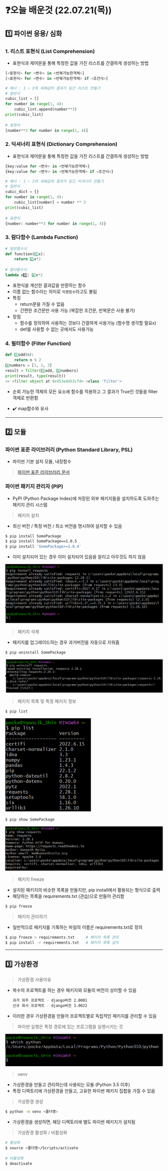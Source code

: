 # ❓오늘 배운것 (22.07.21(목)) 



## 1️⃣ 파이썬 응용/ 심화

### 1. 리스트 표현식 (List Comprehension)

- 표현식과 제어문을 통해 특정한 값을 가진 리스트를 간결하게 생성하는 방법

```python
[<표현식> for <변수> in <반복가능한객체>]
[<표현식> for <변수> in <반복가능한객체> if <조건식>]
```

```python
# 예시 : 1 ~ 3의 세제곱의 결과가 담긴 리스트 만들기
# 일반식
cubic_list = []
for number in range(1, 4):
    cubic_list.append(number**3)
print(cubic_list)

# 표현식
[number**3 for number in range(1, 4)]
```



### 2. 딕셔너리 표현식 (Dictionary Comprehension)

- 표현식과 제어문을 통해 특정한 값을 가진 리스트를 간결하게 생성하는 방법

```python
{key:value for <변수> in <반복가능한객체>}
{key:value for <변수> in <반복가능한객체> if <조건식>}
```

```python
# 예시 : 1 ~ 3의 세제곱의 결과가 담긴 딕셔너리 만들기
# 일반식
cubic_dict = {}
for number in range(1, 4):
    cubic_list[number] = number ** 3
print(cubic_list)

# 표현식
{number: number**3 for number in range(1, 4)}
```



### 3. 람다함수 (Lambda Function)

```python
# 일반함수식
def function(1️⃣x):
    return 2️⃣x*2  

# 람다함수식
lambda x1️⃣: 2️⃣x*2 
```

- 표현식을 계산한 결과값을 반환하는 함수
- 이름 없는 함수라는 의미로 `익명함수`라고도 불림
- 특징
  - return문을 가질 수 없음
  - 간편한 조건문만 사용 가능 (복잡한 조건문, 반복문은 사용 불가)
- 장점
  - 함수를 정의하여 사용하는 것보다 간결하게 사용가능 (함수명 생각할 필요x)
  - def를 사용할 수 없는 곳에서도 사용가능



### 4. 필터함수 (Filter Function)

```python
def 1️⃣odd(n):
    return n % 2
2️⃣numbers = [1, 2, 3]
result = filter(1️⃣odd, 2️⃣numbers)
print(result, type(result))
>> <filter object at 0x453ed453cfd> <class 'filter'>
```

- 순회 가능한 객체의 모든 요소에 함수를 적용하고 그 결과가 True인 것들을 filter 객체로 반환함

- ✔️ map함수와 유사





---





## 2️⃣ 모듈



### 파이썬 표준 라이브러리 (Python Standard Library, PSL)

- 파이썬 기본 설치 모듈, 내장함수

>  [파이썬 표준 라이브러리 문서](https://docs.python.org/ko/3/library/index.html)



### 파이썬 패키지 관리자 (PIP)

- PyPI (Python Package Index)에 저장된 외부 패키지들을 설치하도록 도와주는 패키지 관리 시스템



> 패키지 설치

- 최신 버전 / 특정 버전 / 최소 버전을 명시하여 설치할 수 있음

```bash
$ pip install SomePackage
$ pip install SomePackage==1.0.5
$ pip install 'SomePackage>=1.0.4'
```

- 이미 설치되어 있는 경우 이미 설치되어 있음을 알리고 아무것도 하지 않음

![image-20220724123642384](TIL_220721.assets/image-20220724123642384.png)



> 패키지 삭제

- 패키지를 업그레이드하는 경우 과거버전을 자동으로 지워줌

```bash
$ pip uninstall SomePackage
```

![image-20220724123723685](TIL_220721.assets/image-20220724123723685.png)



> 패키지 목록 및 특정 패키지 정보

```bash
$ pip list
```

![image-20220724123847186](TIL_220721.assets/image-20220724123847186.png)

```bash
$ pip show SomePackage
```

![image-20220724123924071](TIL_220721.assets/image-20220724123924071.png)



>패키지 freeze

- 설치된 패키지의 비슷한 목록을 만들지만, pip install에서 활용되는 형식으로 출력
- 해당하는 목록을 requirements.txt (관습)으로 만들어 관리함

```bash
$ pip freeze
```



> 패키지 관리하기

- 일반적으로 패키지를 기록하는 파일의 이름은 requirements.txt로 정의

```bash
$ pip freeze > requirements.txt     # 패키지 목록 관리
$ pip install -r requirements.txt   # 패키지 목록 설치
```





---





## 3️⃣ 가상환경

> 가상환경 사용이유

- 복수의 프로젝트를 하는 경우 패키지와 모듈의 버전이 상이할 수 있음

  ```bash
  과거 외주 프로젝트 - django버전 2.0001
  신규 회사 프로젝트 - django버전 3.0022
  ```

- 이러한 경우 가상환경을 만들어 프로젝트별로 독립적인 패키지를 관리할 수 있음



> 파이썬 실행은 특정 경로에 있는 프로그램을 실행시키는 것

![image-20220724155342529](TIL_220721.assets/image-20220724155342529.png)



> venv

- 가상환경을 만들고 관리하는데 사용되는 모듈 (Python 3.5 이후)
- 특정 디렉토리에 가상환경을 만들고, 고유한 파이썬 패키지 집합을 가질 수 있음



> 가상환경 생성

```bash
$ python -m venv <폴더명>
```

- 가상환경을 생성하면, 해당 디렉토리에 별도 파이썬 패키지가 설치됨



> 가상환경 활성화 / 비활성화

```bash
# 활성화
$ source <폴더명>/Scripts/activate

# 비활성화
$ deactivate
```